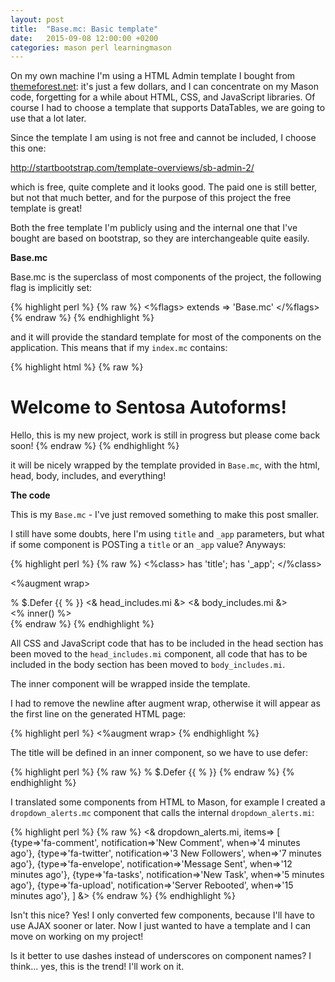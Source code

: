 ```yaml
---
layout: post
title:  "Base.mc: Basic template"
date:   2015-09-08 12:00:00 +0200
categories: mason perl learningmason
---
```


On my own machine I'm using a HTML Admin template I bought from [themeforest.net](http://themeforest.net): it's just a few dollars,
and I can concentrate on my Mason code, forgetting for a while about HTML, CSS, and JavaScript libraries. Of course I had to choose
a template that supports DataTables, we are going to use that a lot later.


Since the template I am using is not free and cannot be included, I choose this one:

http://startbootstrap.com/template-overviews/sb-admin-2/

which is free, quite complete and it looks good. The paid one is still better, but not that much better, and
for the purpose of this project the free template is great!


Both the free template I'm publicly using and the internal one that I've bought are based on bootstrap,
so they are interchangeable quite easily.

**Base.mc**

Base.mc is the superclass of most components of the project, the following flag is implicitly set:

{% highlight perl %}
{% raw %}
<%flags>
  extends => 'Base.mc'
</%flags>
{% endraw %}
{% endhighlight %}

and it will provide the standard template for most of the components on the application.
This means that if my `index.mc` contains:

{% highlight html %}
{% raw %}
<h1>Welcome to Sentosa Autoforms!</h1>
Hello, this is my new project,
work is still in progress
but please come back soon!
{% endraw %}
{% endhighlight %}

it will be nicely wrapped by the template provided in `Base.mc`, with the html, head, body, includes, and everything!

**The code**

This is my `Base.mc` - I've just removed something to make this post smaller.

I still have some doubts, here I'm using `title` and `_app` parameters, but what if some component is POSTing a `title` or an `_app` value? Anyways:

{% highlight perl %}
{% raw %}
<%class>
has 'title';
has '_app';
</%class>

<%augment wrap><!DOCTYPE html>
<html lang="en">
<head>
    <meta charset="utf-8">
% $.Defer {{
    <title><% $.title %></title>
% }}
    <& head_includes.mi &>
</head>
<body>
    <& body_includes.mi &>
    <div id="wrapper">
        <div id="page-wrapper">
            <% inner() %>
        </div>
    </div>
</body>
</html>
</%augment>
{% endraw %}
{% endhighlight %}

All CSS and JavaScript code that has to be included in the head section has been moved to the `head_includes.mi` component, all code that has to be included in the body section has been moved to `body_includes.mi`.

The inner component will be wrapped inside the template.

I had to remove the newline after augment wrap, otherwise it will appear as the first line on the generated HTML page:

{% highlight perl %}
<%augment wrap><!DOCTYPE html>
{% endhighlight %}

The title will be defined in an inner component, so we have to use defer:

{% highlight perl %}
{% raw %}
% $.Defer {{
    <title><% $.title %></title>
% }}
{% endraw %}
{% endhighlight %}

I translated some components from HTML to Mason, for example I created a `dropdown_alerts.mc` component that calls the internal `dropdown_alerts.mi`:

{% highlight perl %}
{% raw %}
<& dropdown_alerts.mi, items=>
    [
      {type=>'fa-comment', notification=>'New Comment', when=>'4 minutes ago'},
      {type=>'fa-twitter', notification=>'3 New Followers', when=>'7 minutes ago'},
      {type=>'fa-envelope', notification=>'Message Sent', when=>'12 minutes ago'},
      {type=>'fa-tasks', notification=>'New Task', when=>'5 minutes ago'},
      {type=>'fa-upload', notification=>'Server Rebooted', when=>'15 minutes ago'},
    ] &>
{% endraw %}
{% endhighlight %}

Isn't this nice? Yes! I only converted few components, because I'll have to use AJAX sooner or later.
Now I just wanted to have a template and I can move on working on my project!

Is it better to use dashes instead of underscores on component names?
I think... yes, this is the trend! I'll work on it.
